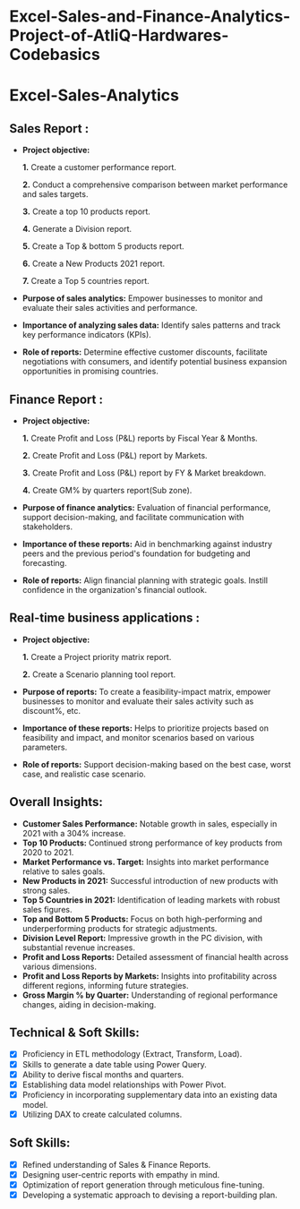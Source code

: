 # Excel-Sales-and-Finance-Analytics-Project-of-AtliQ-Hardwares-Codebasics

# Excel-Sales-Analytics

## Sales Report :


- **Project objective:** 

    **1.** Create a customer performance report.


    **2.** Conduct a comprehensive comparison between market performance and sales targets.


    **3.** Create a top 10 products report.

    **4.** Generate a Division report. 

  
    **5.** Create a Top & bottom 5 products report.

    **6.** Create a New Products 2021 report.


    **7.** Create a Top 5 countries report.


   
- **Purpose of sales analytics:** Empower businesses to monitor and evaluate their sales activities and performance.

- **Importance of analyzing sales data:** Identify sales patterns and track key performance indicators (KPIs).

- **Role of reports:** Determine effective customer discounts, facilitate negotiations with consumers, and identify potential business expansion opportunities in promising countries.


## Finance Report :

- **Project objective:** 

    **1.** Create Profit and Loss (P&L) reports by Fiscal Year & Months.


   **2.** Create Profit and Loss (P&L) report by Markets.


   **3.** Create Profit and Loss (P&L) report by FY & Market breakdown.


   **4.** Create GM% by quarters report(Sub zone).



- **Purpose of finance analytics:** Evaluation of financial performance, support decision-making, and facilitate communication with stakeholders.

- **Importance of these reports:** Aid in benchmarking against industry peers and the previous period's foundation for budgeting and forecasting.

- **Role of reports:** Align financial planning with strategic goals. Instill confidence in the organization's financial outlook.


## Real-time business applications :

- **Project objective:**

   **1.** Create a Project priority matrix report.

   **2.** Create a Scenario planning tool report.


- **Purpose of reports:** To create a feasibility-impact matrix, empower businesses to monitor and evaluate their sales activity such as discount%, etc.

- **Importance of these reports:** Helps to prioritize projects based on feasibility and impact, and monitor scenarios based on various parameters. 

- **Role of reports:** Support decision-making based on the best case, worst case, and realistic case scenario.

## Overall Insights:

- **Customer Sales Performance:**  Notable growth in sales, especially in 2021 with a 304% increase.
- **Top 10 Products:**  Continued strong performance of key products from 2020 to 2021.
- **Market Performance vs. Target:**  Insights into market performance relative to sales goals.
- **New Products in 2021:**  Successful introduction of new products with strong sales.
- **Top 5 Countries in 2021:**  Identification of leading markets with robust sales figures.
- **Top and Bottom 5 Products:**  Focus on both high-performing and underperforming products for strategic adjustments.
- **Division Level Report:**  Impressive growth in the PC division, with substantial revenue increases.
- **Profit and Loss Reports:**  Detailed assessment of financial health across various dimensions.
- **Profit and Loss Reports by Markets:**  Insights into profitability across different regions, informing future strategies.
- **Gross Margin % by Quarter:**  Understanding of regional performance changes, aiding in decision-making.
   
    
## Technical & Soft Skills:
- [x]	Proficiency in ETL methodology (Extract, Transform, Load).
- [x]	Skills to generate a date table using Power Query.
- [x]	Ability to derive fiscal months and quarters.
- [x]	Establishing data model relationships with Power Pivot.
- [x]	Proficiency in incorporating supplementary data into an existing data model.
- [x]	Utilizing DAX to create calculated columns.

## Soft Skills:
- [x]	Refined understanding of Sales & Finance Reports.
- [x]	Designing user-centric reports with empathy in mind.
- [x]	Optimization of report generation through meticulous fine-tuning.
- [x]	Developing a systematic approach to devising a report-building plan.
